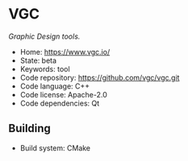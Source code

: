 # VGC

_Graphic Design tools._

- Home: https://www.vgc.io/
- State: beta
- Keywords: tool
- Code repository: https://github.com/vgc/vgc.git
- Code language: C++
- Code license: Apache-2.0
- Code dependencies: Qt


## Building

- Build system: CMake
